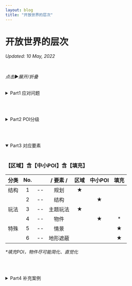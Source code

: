 ```yaml
---
layout: blog
title: "开放世界的层次"
---
```



# 开放世界的层次

*Updated: 10 May, 2022*

<br>

<!-- 
<details><summary></summary>
</details>
-->


<!-- 分P了 -->
<!-- 分P了 -->
<!-- 分P了 -->

_点击▶展开/折叠_

<br>

<details><summary>Part1 应对问题  </summary>

<br/>

- 老头环与塞尔达开放世界的差别
- 地平线2根本就不开放
- 魂系关卡开放程度的改变
- 魂1比魂3关卡好在哪
- 旷野之息和天空之剑的游戏性变化
- 一个游戏世界，还是无数个游戏合集
- 幽灵线东京POI匮乏的问题
- CONTROL的探索体现在哪
- 对马岛的开放世界
- 刺客信条英灵殿到底好不好

</details>
  
<br/><br/>

<!-- 分P了 -->
<!-- 分P了 -->
<!-- 分P了 -->

<details><summary>Part2 POI分级</summary>
<br/>

### 一级：区域

大型区域规划，美术和结构设计 

以主题玩法作为关键点

_eg. SS火山，仙峰寺，冷冽谷_

### 二级：中小POI
 
精致的中距离可玩关卡 

_eg. BW瀑布遗迹，SS天空岛底层路_

### 三级：填充

直觉反应的玩法 

_eg. BW呀哈哈：圈，石块_

<br/>

|      |     区域     |  中小POI   |    填充    |
| :--: | :----------: | :--------: | :--------: |
| 引导 |   明确单向   |   多方向   |   无定向   |
| 结构 | 典型、可复杂 | 典型、简明 |    可无    |
| 难度 |     简单     |  正常～难  | 简单～正常 |

_*典型：指有明确结构，如螺旋向下、高塔、九宫格等_

中小POI是经典的关卡设计范畴

填充POI是开放世界专属，这里基本指旷野之息的填充POI形式，我认为是高于传统收集的玩法（类似战神4解密）。

</details>

<br/><br/>

<!-- 分P了 -->
<!-- 分P了 -->
<!-- 分P了 -->

<details open><summary>Part3 对应要素</summary>

<br/>


### 【区域】含【中小POI】含【填充】 

| 分类 | No. |     | / 要素 / | 区域 | 中小POI | 填充 |
| :--: | :-: | --- | :------: | :--: | :-----: | :--: |
| 结构 |  1  | --  |   规划   |  ★  |         |      |
|      |  2  | --  |   结构   |      |   ★    |      |
| 玩法 |  3  | --  | 主题玩法 |  ★  |         |      |
|      |  4  | --  |   物件   |      |   ★    |  *   |
| 特殊 |  5  | --  |   情景   |      |         |  ★  |
|      |  6  | --  | 地形遮蔽 |      |         |  ★  |

_*填充POI，物件尽可能简化、直觉化_

</details>

<br/><br/>

<!-- 分P了 -->
<!-- 分P了 -->
<!-- 分P了 -->

<details><summary>Part4 补充案例</summary>

<br>

##  一级：区域 
### 优秀案例
- 宁姆格福、盖利德、王城、雪原
- 苇名城、水生村、仙峰寺、源之宫
- 火祭场、病村、小隆德、混沌废都、灰烬湖
### 问题案例
- 鬼线东京的涩谷

值得注意的是大片雾气的区域：体验并非特别好，差异度也并不高
eg. 巨人墓穴、呀哈哈森林、水生村底部

<br>

##  二级：中小POI 


### 优秀案例
- BW：瀑布遗迹
- SS：森林地形，天空岛底部结构，天空岛水下洞(POI-3)，神庙房间
- 只狼：穿越房间和屋顶，武士待命室 --> 苇名流道场

##  三级：填充 


### 优秀案例
- BW：呀哈哈的石头
### 问题案例
- 鬼线东京的勾玉捉鬼，变体很少且相对复杂，玩家为了结果而去，就变成了checklist式的任务
- 地平线作为开放世界游戏，几乎没有

目前看到就BW做得很好，奇怪的东西就摆在那里，很勾好奇心

</details>